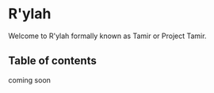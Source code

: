 # R'ylah
Welcome to R'ylah formally known as Tamir or Project Tamir. 

## Table of contents
coming soon
